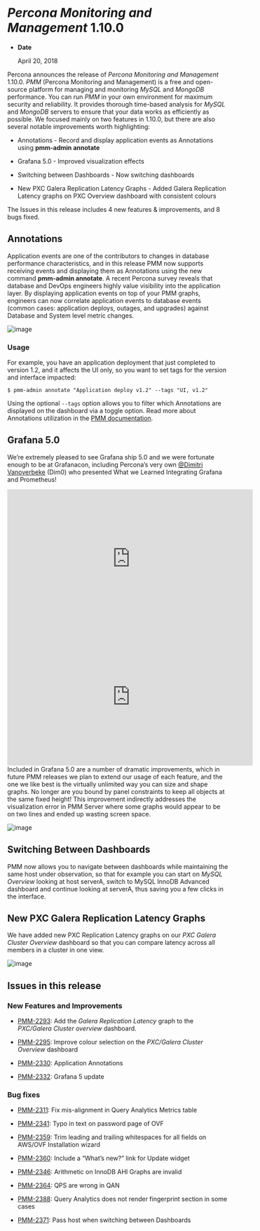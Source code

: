 # *Percona Monitoring and Management* 1.10.0


* **Date**

    April 20, 2018


Percona announces the release of *Percona Monitoring and Management* 1.10.0.  *PMM* (Percona Monitoring and Management) is a free and open-source platform for managing and monitoring *MySQL* and *MongoDB* performance.  You can run *PMM* in your own environment for maximum security and reliability. It provides thorough time-based analysis for *MySQL* and *MongoDB* servers to ensure that your data works as efficiently as possible.
We focused mainly on two features in 1.10.0, but there are also several
notable improvements worth highlighting:


* Annotations - Record and display application events as Annotations using
**pmm-admin annotate**


* Grafana 5.0 - Improved visualization effects


* Switching between Dashboards - Now switching dashboards


* New PXC Galera Replication Latency Graphs - Added Galera Replication
Latency graphs on PXC
Overview dashboard with consistent colours

The Issues in this release includes 4 new features & improvements, and 8
bugs fixed.

## Annotations

Application events are one of the contributors to changes in database
performance characteristics, and in this release PMM now supports receiving
events and displaying them as Annotations using the new command
**pmm-admin annotate**. A recent Percona survey reveals that database and DevOps
engineers highly value visibility into the application layer.  By displaying
application events on top of your PMM graphs, engineers can now correlate
application events to database events (common cases: application deploys,
outages, and upgrades) against Database and System level metric changes.



![image](./1-10-0.1.png)

### Usage

For example, you have an application deployment that just completed to version
1.2, and it affects the UI only, so you want to set tags for the version and
interface impacted:

```
$ pmm-admin annotate "Application deploy v1.2" --tags "UI, v1.2"
```

Using the optional `--tags` option allows you to filter which Annotations are
displayed on the dashboard via a toggle option. Read more about Annotations
utilization in the
[PMM documentation](https://www.percona.com/doc/percona-monitoring-and-management/using.html#using-annotations-to-mark-important-application-events).

## Grafana 5.0

We’re extremely pleased to see Grafana ship 5.0 and we were fortunate enough to
be at Grafanacon, including Percona’s very own [@Dimitri Vanoverbeke](https://www.percona.com/blog/author/dimitri-vanoverbeke/) (Dim0) who presented What we Learned Integrating
Grafana and Prometheus!

<iframe width="560" height="315" src="https://www.youtube.com/embed/Mno1nYBmlIE" frameborder="0" allow="autoplay; encrypted-media" allowfullscreen></iframe>

<iframe width="560" height="315" src="https://www.youtube.com/embed/nYCE24DV8xA" frameborder="0" allow="autoplay; encrypted-media" allowfullscreen></iframe>Included in Grafana 5.0 are a number of dramatic improvements, which in future
PMM releases we plan to extend our usage of each feature, and the one we like
best is the virtually unlimited way you can size and shape graphs.  No longer
are you bound by panel constraints to keep all objects at the same fixed height!
This improvement indirectly addresses the visualization error in PMM Server
where some graphs would appear to be on two lines and ended up wasting screen
space.



![image](./1-10-0.2.png)

## Switching Between Dashboards

PMM now allows you to navigate between dashboards while maintaining the same
host under observation, so that for example you can start on *MySQL Overview*
looking at host serverA, switch to MySQL InnoDB Advanced dashboard and continue
looking at serverA, thus saving you a few clicks in the interface.

## New PXC Galera Replication Latency Graphs

We have added new PXC Replication Latency graphs on our *PXC Galera Cluster
Overview* dashboard so that you can compare latency across all members in a
cluster in one view.



![image](./1-10-0.3.png)

## Issues in this release

### New Features and Improvements


* [PMM-2293](https://jira.percona.com/browse/PMM-2293): Add the *Galera Replication Latency* graph to the
*PXC/Galera Cluster overview* dashboard.


* [PMM-2295](https://jira.percona.com/browse/PMM-2295): Improve colour selection on the *PXC/Galera Cluster Overview*
dashboard


* [PMM-2330](https://jira.percona.com/browse/PMM-2330): Application Annotations


* [PMM-2332](https://jira.percona.com/browse/PMM-2332): Grafana 5 update

### Bug fixes


* [PMM-2311](https://jira.percona.com/browse/PMM-2311): Fix mis-alignment in Query Analytics Metrics table


* [PMM-2341](https://jira.percona.com/browse/PMM-2341): Typo in text on password page of OVF


* [PMM-2359](https://jira.percona.com/browse/PMM-2359): Trim leading and trailing whitespaces for all fields on
AWS/OVF Installation wizard


* [PMM-2360](https://jira.percona.com/browse/PMM-2360): Include a “What’s new?” link for Update widget


* [PMM-2346](https://jira.percona.com/browse/PMM-2346): Arithmetic on InnoDB AHI Graphs are invalid


* [PMM-2364](https://jira.percona.com/browse/PMM-2364): QPS are wrong in QAN


* [PMM-2388](https://jira.percona.com/browse/PMM-2388): Query Analytics does not render fingerprint section in some
cases


* [PMM-2371](https://jira.percona.com/browse/PMM-2371): Pass host when switching between Dashboards

<!-- -*- mode: rst -*- -->
<!-- Tips (tip) -->
<!-- Abbreviations (abbr) -->
<!-- Docker commands (docker) -->
<!-- Graphical interface elements (gui) -->
<!-- Options and parameters (opt) -->
<!-- pmm-admin commands (pmm-admin) -->
<!-- SQL commands (sql) -->
<!-- PMM Dashboards (dbd) -->
<!-- * Text labels -->
<!-- Special headings (h) -->
<!-- Status labels (status) -->
